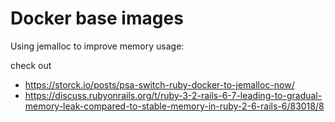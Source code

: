 # Docker base images

Using jemalloc to improve memory usage:

check out
* https://storck.io/posts/psa-switch-ruby-docker-to-jemalloc-now/
* https://discuss.rubyonrails.org/t/ruby-3-2-rails-6-7-leading-to-gradual-memory-leak-compared-to-stable-memory-in-ruby-2-6-rails-6/83018/8

